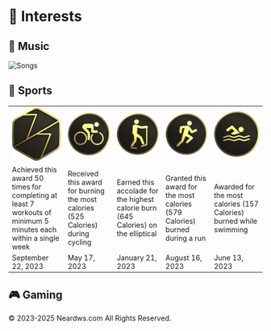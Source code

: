 # 🧩 Interests

## 🎵 Music

<img src="https://neardws-1257861591.cos.ap-shanghai.myqcloud.com/neardws/music.gif" width="251" height="34" alt="Songs" />

## 🏃 Sports

<table class="no-horizontal-lines">
  <tr>
    <td><img src="images/7_workout.png" alt="7-Workout Week"></td>
    <td><img src="images/cycling.png" alt="Cycling Workout Record"></td>
    <td><img src="images/elliptical.png" alt="Elliptical Workout Record"></td>
    <td><img src="images/running.png" alt="Running Workout Record"></td>
    <td><img src="images/swimming.png" alt="Swimming Workout Record"></td>
  </tr>
  <tr>
    <td>Achieved this award 50 times for completing at least 7 workouts of minimum 5 minutes each within a single week</td>
    <td>Received this award for burning the most calories (525 Calories) during cycling</td>
    <td>Earned this accolade for the highest calorie burn (645 Calories) on the elliptical</td>
    <td>Granted this award for the most calories (579 Calories) burned during a run</td>
    <td>Awarded for the most calories (157 Calories) burned while swimming</td>
  </tr>
  <tr>
    <td>September 22, 2023</td>
    <td>May 17, 2023</td>
    <td>January 21, 2023</td>
    <td>August 16, 2023</td>
    <td>June 13, 2023</td>
  </tr>
</table>

## 🎮 Gaming



<div style="float: left;">
<script type='text/javascript' id='clustrmaps' src='//cdn.clustrmaps.com/map_v2.js?cl=080808&w=600&t=tt&d=aFmh3d7Xe0XBtDzpWJTkAIBPYWnWgzsZn29nw_9T_34&co=ffffff&cmo=3acc3a&cmn=ff5353&ct=808080'></script>
</div>
<div style="clear: both; text-align: left;">
<p>© 2023-2025 Neardws.com All Rights Reserved.</p>
</div>